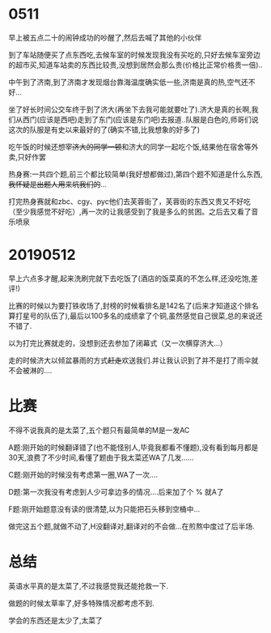 # 0511
早上被五点二十的闹钟成功的吵醒了,然后去喊了其他的小伙伴


到了车站随便买了点东西吃,去候车室的时候发现我没有买吃的,只好去候车室旁边的超市买,知道车站卖的东西比较贵,没想到居然会那么贵(价格比正常价格贵一倍)..


中午到了济南,到了济南才发现烟台靠海温度确实低一些,济南是真的热,空气还不好...


坐了好长时间公交车终于到了济大(再坐下去我可能就要吐了).济大是真的长啊,我们从西门(应该是西吧)走到了东门(应该是东门吧)去报道..队服是白色的,师哥们说这次的队服是有史以来最好的了(确实不错,比我想象的好多了)


吃午饭的时候还想~~宰济大的同学一顿~~和济大的同学一起吃个饭,结果他在宿舍等外卖,只好作罢


热身赛:一共四个题,前三个都比较简单(我好想都做过),第四个题不知道是什么东西,~~我怀疑是出题人用来坑我们的~~...


打完热身赛就和zbc、cgy、pyc他们去芙蓉街了，芙蓉街的东西又贵又不好吃（至少我感觉不好吃）,再一次的让我感受到了我是多么的贫困。之后去又看了音乐喷泉


# 20190512
早上六点多才醒,起来洗刷完就下去吃饭了(酒店的饭菜真的不怎么样,还没吃饱,差评!)


比赛的时候以为要打铁收场了,封榜的时候看排名是142名了(后来才知道这个排名算打星号的队伍了),最后以100多名的成绩拿了个铜,虽然感觉自己很菜,总的来说还不错了.


以为打完比赛就走的，没想到还去参加了闭幕式（又一次横穿济大...）


走的时候济大以倾盆暴雨的方式~~赶走~~欢送我们.并让我认识到了并不是打了雨伞就不会被淋的....


# 比赛
不得不说我真的是太菜了,五个题只有最简单的M是一发AC


A题:刚开始的时候翻译错了(也不能怪别人,毕竟我都看不懂题),没有看到每月都是30天,浪费了不少时间,看懂了题由于我太菜还WA了几发......


C题:刚开始的时候没有考虑第一圈,WA了一次....


D题:第一次我没有考虑到人少可拿边多的情况....后来加了个 % 就A了


F题:刚开始题意没有读的很清楚,以为只能把石头移到空桶中...


做完这五个题,就做不动了,H没翻译对,翻译对的不会做...在煎熬中度过了后半场.


# 总结
英语水平真的是太菜了,不过我感觉我还能抢救一下.


做题的时候太草率了,好多特殊情况都考虑不到.


学会的东西还是太少了,太菜了
